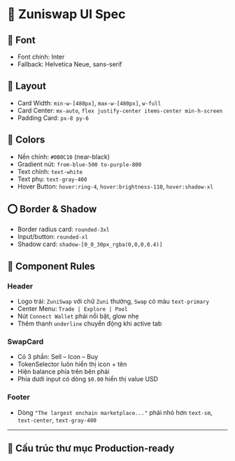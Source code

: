 # 🧾 Zuniswap UI Spec

## 🎨 Font
- Font chính: Inter
- Fallback: Helvetica Neue, sans-serif

## 🧱 Layout
- Card Width: `min-w-[480px]`, `max-w-[480px]`, `w-full`
- Card Center: `mx-auto`, `flex justify-center items-center min-h-screen`
- Padding Card: `px-8 py-6`

## 🌈 Colors
- Nền chính: `#0B0C10` (near-black)
- Gradient nút: `from-blue-500 to-purple-800`
- Text chính: `text-white`
- Text phụ: `text-gray-400`
- Hover Button: `hover:ring-4`, `hover:brightness-110`, `hover:shadow-xl`

## ⭕ Border & Shadow
- Border radius card: `rounded-3xl`
- Input/button: `rounded-xl`
- Shadow card: `shadow-[0_0_30px_rgba(0,0,0,0.4)]`

## 🧩 Component Rules

### Header
- Logo trái: `ZuniSwap` với chữ `Zuni` thường, `Swap` có màu `text-primary`
- Center Menu: `Trade | Explore | Pool`
- Nút `Connect Wallet` phải nổi bật, glow nhẹ
- Thêm thanh `underline` chuyển động khi active tab

### SwapCard
- Có 3 phần: Sell – Icon – Buy
- TokenSelector luôn hiển thị icon + tên
- Hiện balance phía trên bên phải
- Phía dưới input có dòng `$0.00` hiển thị value USD

### Footer
- Dòng `"The largest onchain marketplace..."` phải nhỏ hơn `text-sm`, `text-center`, `text-gray-400`

---

## 📁 Cấu trúc thư mục Production-ready


